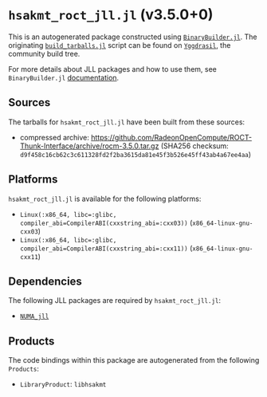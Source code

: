 # `hsakmt_roct_jll.jl` (v3.5.0+0)

This is an autogenerated package constructed using [`BinaryBuilder.jl`](https://github.com/JuliaPackaging/BinaryBuilder.jl). The originating [`build_tarballs.jl`](https://github.com/JuliaPackaging/Yggdrasil/blob/fcdc0be9675190270e65e20285492f5bc72f832c/H/hsakmt_roct/build_tarballs.jl) script can be found on [`Yggdrasil`](https://github.com/JuliaPackaging/Yggdrasil/), the community build tree.

For more details about JLL packages and how to use them, see `BinaryBuilder.jl` [documentation](https://juliapackaging.github.io/BinaryBuilder.jl/dev/jll/).

## Sources

The tarballs for `hsakmt_roct_jll.jl` have been built from these sources:

* compressed archive: https://github.com/RadeonOpenCompute/ROCT-Thunk-Interface/archive/rocm-3.5.0.tar.gz (SHA256 checksum: `d9f458c16cb62c3c611328fd2f2ba3615da81e45f3b526e45ff43ab4a67ee4aa`)

## Platforms

`hsakmt_roct_jll.jl` is available for the following platforms:

* `Linux(:x86_64, libc=:glibc, compiler_abi=CompilerABI(cxxstring_abi=:cxx03))` (`x86_64-linux-gnu-cxx03`)
* `Linux(:x86_64, libc=:glibc, compiler_abi=CompilerABI(cxxstring_abi=:cxx11))` (`x86_64-linux-gnu-cxx11`)

## Dependencies

The following JLL packages are required by `hsakmt_roct_jll.jl`:

* [`NUMA_jll`](https://github.com/JuliaBinaryWrappers/NUMA_jll.jl)

## Products

The code bindings within this package are autogenerated from the following `Products`:

* `LibraryProduct`: `libhsakmt`
